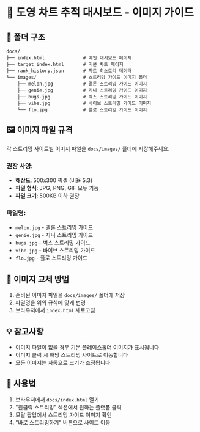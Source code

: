 # 🎯 도영 차트 추적 대시보드 - 이미지 가이드

## 📁 폴더 구조

```
docs/
├── index.html              # 메인 대시보드 페이지
├── target_index.html       # 기본 차트 페이지
├── rank_history.json       # 차트 히스토리 데이터
└── images/                 # 스트리밍 가이드 이미지 폴더
    ├── melon.jpg           # 멜론 스트리밍 가이드 이미지
    ├── genie.jpg           # 지니 스트리밍 가이드 이미지
    ├── bugs.jpg            # 벅스 스트리밍 가이드 이미지
    ├── vibe.jpg            # 바이브 스트리밍 가이드 이미지
    └── flo.jpg             # 플로 스트리밍 가이드 이미지
```

## 🖼️ 이미지 파일 규격

각 스트리밍 사이트별 이미지 파일을 `docs/images/` 폴더에 저장해주세요.

### 권장 사양:
- **해상도**: 500x300 픽셀 (비율 5:3)
- **파일 형식**: JPG, PNG, GIF 모두 가능
- **파일 크기**: 500KB 이하 권장

### 파일명:
- `melon.jpg` - 멜론 스트리밍 가이드
- `genie.jpg` - 지니 스트리밍 가이드
- `bugs.jpg` - 벅스 스트리밍 가이드
- `vibe.jpg` - 바이브 스트리밍 가이드
- `flo.jpg` - 플로 스트리밍 가이드

## 🔧 이미지 교체 방법

1. 준비된 이미지 파일을 `docs/images/` 폴더에 저장
2. 파일명을 위의 규칙에 맞게 변경
3. 브라우저에서 `index.html` 새로고침

## 💡 참고사항

- 이미지 파일이 없을 경우 기본 플레이스홀더 이미지가 표시됩니다
- 이미지 클릭 시 해당 스트리밍 사이트로 이동합니다
- 모든 이미지는 자동으로 크기가 조정됩니다

## 📱 사용법

1. 브라우저에서 `docs/index.html` 열기
2. "원클릭 스트리밍" 섹션에서 원하는 플랫폼 클릭
3. 모달 팝업에서 스트리밍 가이드 이미지 확인
4. "바로 스트리밍하기" 버튼으로 사이트 이동 
